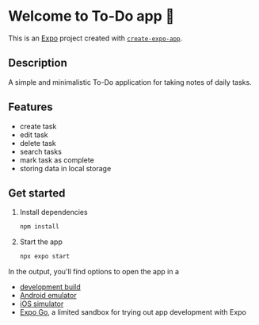 # Welcome to To-Do app 👋

This is an [Expo](https://expo.dev) project created with [`create-expo-app`](https://www.npmjs.com/package/create-expo-app).

## Description

A simple and minimalistic To-Do application for taking notes of daily tasks.

## Features

- create task 
- edit task
- delete task
- search tasks
- mark task as complete
- storing data in local storage


## Get started

1. Install dependencies

   ```bash
   npm install
   ```

2. Start the app

   ```bash
   npx expo start
   ```

In the output, you'll find options to open the app in a

- [development build](https://docs.expo.dev/develop/development-builds/introduction/)
- [Android emulator](https://docs.expo.dev/workflow/android-studio-emulator/)
- [iOS simulator](https://docs.expo.dev/workflow/ios-simulator/)
- [Expo Go](https://expo.dev/go), a limited sandbox for trying out app development with Expo




